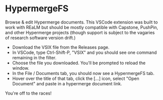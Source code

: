 # HypermergeFS

Browse & edit Hypermerge documents. This VSCode extension was built to work with REaLM but should be mostly compatible with Capstone, PushPin, and other Hypermerge projects (though support is subject to the vagaries of research software version drift.)

* Download the VSIX file from the Releases page.
* In VSCode, type Ctrl-Shift-P, "VSIX" and you should see one command remaining in the filter.
* Choose the file you downloaded. You'll be prompted to reload the window.
* In the File / Documents tab, you should now see a HypermergeFS tab.
* Hover over the title of that tab, click the [...] icon, select "Open Document" and paste in a hypermerge document link.

You're off to the races!
